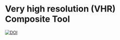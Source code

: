 # Very high resolution (VHR) Composite Tool

[![DOI](https://zenodo.org/badge/617555319.svg)](https://zenodo.org/badge/latestdoi/617555319)


